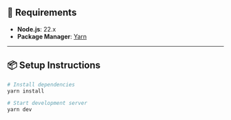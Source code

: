 ## 🚀 Requirements

- **Node.js**: 22.x
- **Package Manager**: [Yarn](https://classic.yarnpkg.com/lang/en/docs/install/)

---

## 📦 Setup Instructions

```bash
# Install dependencies
yarn install

# Start development server
yarn dev
```